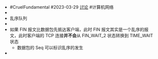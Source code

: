 - #CruelFundamental #2023-03-29 [讨论](https://github.com/CYZH1307/CruelFundamental/tree/main/homework/202303/29) #计算机网络
-
- 乱序队列
-
- 如果 FIN 报文比数据包先抵达客户端，此时 FIN 报文其实是一个乱序的报文，此时客户端的 TCP 连接**并不会**从 FIN_WAIT_2 状态转换到 TIME_WAIT 状态
	- 数据包的 Seq 可以标识乱序的发生
-